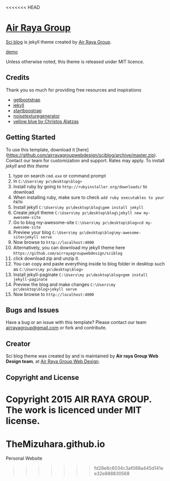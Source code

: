 <<<<<<< HEAD
# [Air Raya Group](http://webdesign.airrayagroup.com/)

[Sci blog](http://sciblog.yourfreebies.org/) is jekyll theme created by [Air Raya Group](http://webdesign.airrayagroup.com/).

[demo](http://sciblog.yourfreebies.org/) 

Unless otherwise noted, this theme is released under MIT licence. 

## Credits
Thank you so much for providing free resources and inspirations
* [getbootstrap](http://getbootstrap.com/)
* [jekyll](https://jekyllrb.com/)
* [startboostrap](http://startbootstrap.com/)
* [noisetexturegenerator](http://www.noisetexturegenerator.com/)
* [yellow blue by Christos Alatzas](http://demo-yb.yellowblue.eu/)

## Getting Started

To use this template, download it [here] (https://github.com/airrayagroupwebdesign/sciblog/archive/master.zip). Contact our team for customization and support. Rates may apply.
To install *jekyll* and *this theme*

1. type on search `cmd.exe` or command prompt
2. In `C:\Users\my pc\desktop\blog>`
3. Install ruby by going to `http://rubyinstaller.org/downloads/` to download
4. When installing ruby, make sure to check `add ruby executables to your PATH`
5. Install jekyll `C:\Users\my pc\desktop\blog\gem install jekyll`
6. Create jekyll theme  `C:\Users\my pc\desktop\blog\jekyll new my-awesome-site`
7. Go to blog my-awesome-site `C:\Users\my pc\desktop\blog>cd my-awesome-site`
8. Preview your blog `C:\Users\my pc\desktop\blog\my-awesome-site>jekyll serve`
9. Now browse to `http://localhost:4000`
10. Alternatively, you can download my jekyll theme here `https://github.com/airrayagroupwebdesign/sciblog`
11. click download zip and unzip it.
12. You can copy and paste everything inside to blog folder in desktop such as `C:\Users\my pc\desktop\blog>`
13. Install jekyll-paginate  `C:\Users\my pc\desktop\blog>gem install jekyll-paginate`
14. Preview the blog and make changes `C:\Users\my pc\desktop\blog>jekyll serve`
15. Now browse to `http://localhost:4000`

## Bugs and Issues

Have a bug or an issue with this template? Please contact our team airrayagroup@gmail.com or fork and contribute.

## Creator

Sci blog theme was created by and is maintained by **Air raya Group Web Design team**, at [Air Raya Group Web Design](http://webdesign.airrayagroup.com/).


## Copyright and License

Copyright 2015 AIR RAYA GROUP. The work is licenced under MIT[](https://github.com/airrayagroupwebdesign/sciblog/blob/master/LICENSE) license.
=======
# TheMizuhara.github.io
Personal Website
>>>>>>> fd28e6c6034c3af088a445d141ee32e888830568
